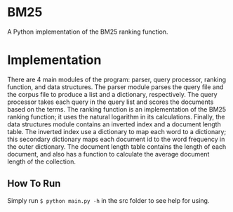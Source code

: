 BM25
====

A Python implementation of the BM25 ranking function.

Implementation
=============

There are 4 main modules of the program: parser, query processor, ranking function, and data structures. The parser module parses the query file and the corpus file to produce a list and a dictionary, respectively. The query processor takes each query in the query list and scores the documents based on the terms. The ranking function is an implementation of the BM25 ranking function; it uses the natural logarithm in its calculations. Finally, the data structures module contains an inverted index and a document length table. The inverted index use a dictionary to map each word to a dictionary; this secondary dictionary maps each document id to the word frequency in the outer dictionary. The document length table contains the length of each document, and also has a function to calculate the average document length of the collection.

How To Run
----------

Simply run `$ python main.py -h` in the src folder to see help for using. 
